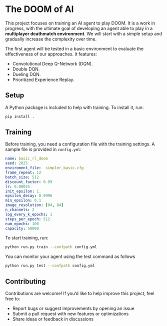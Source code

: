 # The DOOM of AI
This project focuses on training an AI agent to play DOOM. It is a work in progress, with the ultimate goal of developing an agent able to play in a **multiplayer deathmatch environment**. We will start with a simple setup and gradually increase the complexity over time.

The first agent will be tested in a basic environment to evaluate the effectiveness of our approaches. It features:

- Convolutional Deep Q-Network (DQN).
- Double DQN.
- Dueling DQN.
- Prioritized Experience Replay.

## Setup

A Python package is included to help with training. To install it, run:

```sh
pip install .
```
## Training

Before training, you need a configuration file with the training settings. A sample file is provided in `config.yml`:


```yaml
name: basic_rl_doom
seed: 2025
enviroment_file:  simpler_basic.cfg
frame_repeat: 12
batch_size: 512
discount_factor: 0.99
lr: 0.00025
init_epsilon: 1.
epsilon_decay: 0.9996
min_epsilon: 0.1
image_resolution: [84, 84]
n_channels: 2
log_every_k_epochs: 1
steps_per_epoch: 512
num_epochs: 100
capacity: 50000
```

To start training, run:

```sh
python run.py train --confpath config.yml 
```

You can monitor your agent using the test command as follows
```sh
python run.py test --confpath config.yml 
```


## Contributing
Contributions are welcome! If you’d like to help improve this project, feel free to:

- Report bugs or suggest improvements by opening an issue
- Submit a pull request with new features or optimizations
- Share ideas or feedback in discussions

